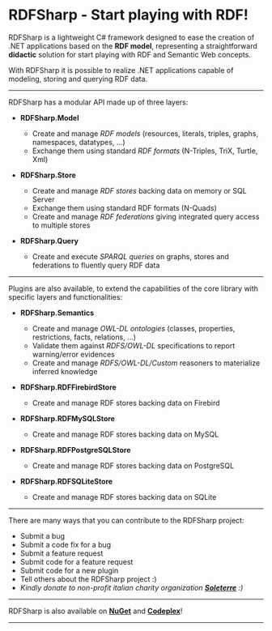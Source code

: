 # RDFSharp - Start playing with RDF!
RDFSharp is a lightweight C# framework designed to ease the creation of .NET applications based on the <b>RDF model</b>, representing a straightforward <b>didactic</b> solution for start playing with RDF and Semantic Web concepts. 

With RDFSharp it is possible to realize .NET applications capable of modeling, storing and querying RDF data.
<hr>
RDFSharp has a modular API made up of three layers: 

<ul>
    <li><b>RDFSharp.Model</b></li> 
    <ul>
        <li>Create and manage <i>RDF models</i> (resources, literals, triples, graphs, namespaces, datatypes, ...)</li>
        <li>Exchange them using standard <i>RDF formats</i> (N-Triples, TriX, Turtle, Xml)</li>
    </ul>
</ul>
<ul>
    <li><b>RDFSharp.Store</b></li> 
    <ul>
        <li>Create and manage <i>RDF stores</i> backing data on memory or SQL Server</li>
        <li>Exchange them using standard RDF formats (N-Quads)</li>
        <li>Create and manage <i>RDF federations</i> giving integrated query access to multiple stores</li>
    </ul>
</ul>
<ul>
    <li><b>RDFSharp.Query</b></li> 
    <ul>
        <li>Create and execute <i>SPARQL queries</i> on graphs, stores and federations to fluently query RDF data</li>
    </ul>
</ul>
<hr>
Plugins are also available, to extend the capabilities of the core library with specific layers and functionalities:

<ul>
    <li><b>RDFSharp.Semantics</b></li> 
    <ul>
        <li>Create and manage <i>OWL-DL ontologies</i> (classes, properties, restrictions, facts, relations, ...)</li> 
        <li>Validate them against <i>RDFS/OWL-DL</i> specifications to report warning/error evidences</li>
        <li>Create and manage <i>RDFS/OWL-DL/Custom</i> reasoners to materialize inferred knowledge</li>
    </ul>
</ul>
<ul>
    <li><b>RDFSharp.RDFFirebirdStore</b></li> 
    <ul>
        <li>Create and manage RDF stores backing data on Firebird</li>
    </ul>
</ul>
<ul>
    <li><b>RDFSharp.RDFMySQLStore</b></li> 
    <ul>
        <li>Create and manage RDF stores backing data on MySQL</li>
    </ul>
</ul>
<ul>
    <li><b>RDFSharp.RDFPostgreSQLStore</b></li> 
    <ul>
        <li>Create and manage RDF stores backing data on PostgreSQL</li>
    </ul>
</ul>
<ul>
    <li><b>RDFSharp.RDFSQLiteStore</b></li> 
    <ul>
        <li>Create and manage RDF stores backing data on SQLite</li>
    </ul>
</ul>
<hr>
There are many ways that you can contribute to the RDFSharp project: 

<ul>
    <li>Submit a bug</li> 
    <li>Submit a code fix for a bug</li>  
    <li>Submit a feature request</li>
    <li>Submit code for a feature request</li>
    <li>Submit code for a new plugin</li>
    <li>Tell others about the RDFSharp project :)</li>  
    <li><i>Kindly donate to non-profit italian charity organization <b><a href="http://www.soleterre.org/en/about-us">Soleterre</a></b> :)</i></li> 
</ul>
<hr>
RDFSharp is also available on <b><a href="http://www.nuget.org/packages?q=rdfsharp">NuGet</a></b> and <b><a href="https://rdfsharp.codeplex.com/">Codeplex</a></b>!
<hr>
